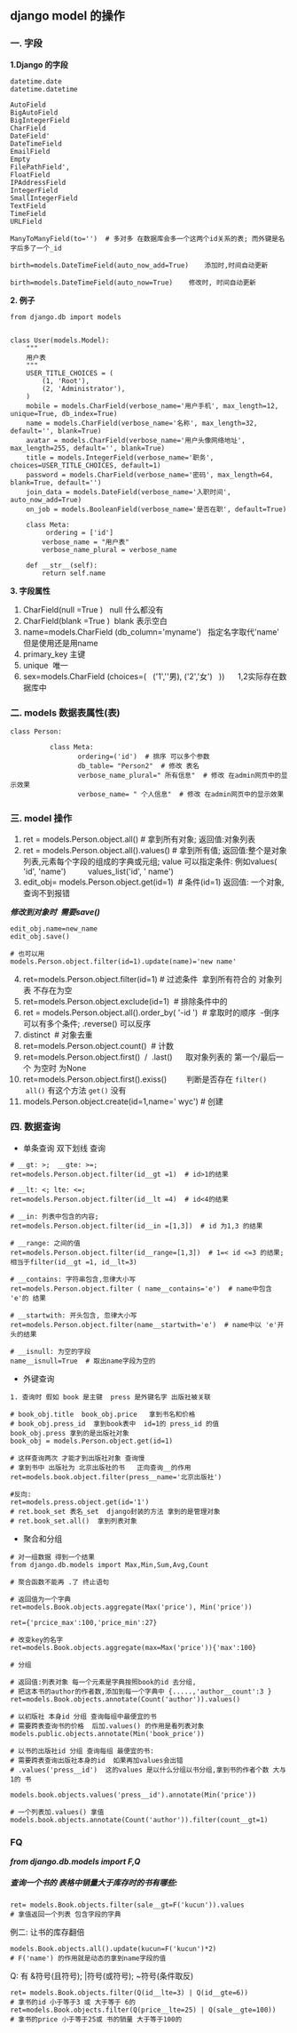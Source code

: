 ## django model 的操作

### 一. 字段
**1.Django 的字段**

```
datetime.date
datetime.datetime

AutoField
BigAutoField
BigIntegerField
CharField
DateField'     
DateTimeField
EmailField
Empty
FilePathField',
FloatField
IPAddressField
IntegerField
SmallIntegerField
TextField
TimeField
URLField

ManyToManyField(to='')  # 多对多 在数据库会多一个这两个id关系的表; 而外键是名字后多了一个_id

birth=models.DateTimeField(auto_now_add=True)    添加时,时间自动更新

birth=models.DateTimeField(auto_now=True)    修改时, 时间自动更新
```

**2. 例子**

```
from django.db import models


class User(models.Model):
    """
    用户表
    """
    USER_TITLE_CHOICES = (
        (1, 'Root'),
        (2, 'Administrator'),
    )
    mobile = models.CharField(verbose_name='用户手机', max_length=12, unique=True, db_index=True)
    name = models.CharField(verbose_name='名称', max_length=32, default='', blank=True)
    avatar = models.CharField(verbose_name='用户头像网络地址', max_length=255, default='', blank=True)
    title = models.IntegerField(verbose_name='职务', choices=USER_TITLE_CHOICES, default=1)
    password = models.CharField(verbose_name='密码', max_length=64, blank=True, default='')
    join_data = models.DateField(verbose_name='入职时间', auto_now_add=True)
    on_job = models.BooleanField(verbose_name='是否在职', default=True)

    class Meta:
    	 ordering = ['id']
        verbose_name = "用户表"
        verbose_name_plural = verbose_name

    def __str__(self):
        return self.name
```

**3. 字段属性**

1. CharField(null =True )   null 什么都没有
2. CharField(blank =True )  blank 表示空白
3. name=models.CharField (db_column='myname')   指定名字取代'name'  但是使用还是用name
4. primary_key 主键
5. unique  唯一
6. sex=models.CharField (choices=(   ('1',''男), ('2','女')   ))      1,2实际存在数据库中


### 二. models 数据表属性(表)

```
class Person:

          class Meta:
                 ordering=('id')  # 排序 可以多个参数  
                 db_table= "Person2"  # 修改 表名     
                 verbose_name_plural=" 所有信息"  # 修改 在admin网页中的显示效果
                 verbose_name= " 个人信息"  # 修改 在admin网页中的显示效果
```

### 三. model 操作

1. ret = models.Person.object.all()  # 拿到所有对象; 返回值:对象列表 
2. ret = models.Person.object.all().values() # 拿到所有值; 返回值:整个是对象列表,元素每个字段的组成的字典或元组; value 可以指定条件: 例如values( 'id', 'name')          values_list('id', ' name')  
3. edit_obj= models.Person.object.get(id=1)  # 条件(id=1) 返回值: 一个对象,查询不到报错 


***修改到对象时  需要save()***

```
edit_obj.name=new_name
edit_obj.save()

# 也可以用
models.Person.object.filter(id=1).update(name)='new name'
```

4. ret=models.Person.object.filter(id=1)  # 过滤条件  拿到所有符合的 对象列表 不存在为空
5. ret=models.Person.object.exclude(id=1)  # 排除条件中的 
6. ret = models.Person.object.all().order_by( '-id ')  # 拿取时的顺序  -倒序  可以有多个条件; .reverse() 可以反序
7. distinct  # 对象去重
8. ret=models.Person.object.count()  # 计数     
9. ret=models.Person.object.first()  /  .last()      取对象列表的 第一个/最后一个 为空时 为None
10. ret=models.Person.object.first().exiss()         判断是否存在 `filter()`   `all()` 有这个方法 `get()` 没有 
11. models.Person.object.create(id=1,name=' wyc')  # 创建

### 四. 数据查询

- 单条查询 双下划线 查询

```
# __gt: >;  __gte: >=;
ret=models.Person.object.filter(id__gt =1)  # id>1的结果

# __lt: <; lte: <=;
ret=models.Person.object.filter(id__lt =4)  # id<4的结果

# __in: 列表中包含的内容;
ret=models.Person.object.filter(id__in =[1,3])  # id 为1,3 的结果

# __range: 之间的值
ret=models.Person.object.filter(id__range=[1,3])  # 1=< id <=3 的结果; 相当于filter(id__gt =1, id__lt=3)

# __contains: 字符串包含,忽律大小写
ret=models.Person.object.filter ( name__contains='e')  # name中包含 'e'的 结果

# __startwith: 开头包含, 忽律大小写
ret=models.Person.object.filter(name__startwith='e')  # name中以 'e'开头的结果

# __isnull: 为空的字段
name__isnull=True  # 取出name字段为空的
```

- 外键查询

```
1. 查询时 假如 book 是主键  press 是外键名字 出版社被关联

# book_obj.title  book_obj.price   拿到书名和价格
# book_obj.press_id  拿到book表中  id=1的 press_id 的值  book_obj.press 拿到的是出版社对象 
book_obj = models.Person.object.get(id=1) 

# 这样查询两次 才能才到出版社对象 查询慢
# 拿到书中 出版社为 北京出版社的书   正向查询__的作用
ret=models.book.object.filter(press__name='北京出版社')

#反向:
ret=models.press.object.get(id='1')
# ret.book_set 表名_set  django封装的方法 拿到的是管理对象
# ret.book_set.all()  拿到列表对象
```

- 聚合和分组

```
# 对一组数据 得到一个结果
from django.db.models import Max,Min,Sum,Avg,Count

# 聚合函数不能再 .了 终止语句

# 返回值为一个字典
ret=models.Book.objects.aggregate(Max('price'), Min('price'))

ret={'prcice_max':100,'price_min':27}              

# 改变key的名字
ret=models.Book.objects.aggregate(max=Max('price')){'max':100}     

# 分组

# 返回值:列表对象 每一个元素是字典按照book的id 去分组,
# 把这本书的author的作者数,添加到每一个字典中 {.....,'author__count':3 }
ret=models.Book.objects.annotate(Count('author')).values()

# 以初版社 本身id 分组 查询每组中最便宜的书
# 需要跨表查询书的价格  后加.values() 的作用是看列表对象
models.public.objects.annotate(Min('book_price'))

# 以书的出版社id 分组 查询每组 最便宜的书:
# 需要跨表查询出版社本身的id  如果再加values会出错
# .values('press__id')  这的values 是以什么分组以书分组,拿到书的作者个数 大与1的 书

models.book.objects.values('press__id').annotate(Min('price'))

# 一个列表加.values() 拿值
models.book.objects.annotate(Count('author')).filter(count__gt=1)
```

### FQ

***from django.db.models import F,Q***

##### 查询一个书的 表格中销量大于库存时的书有哪些:

```
ret= models.Book.objects.filter(sale__gt=F('kucun')).values
# 拿值返回一个列表 包含字段的字典 
```

例二: 让书的库存翻倍

```
models.Book.objects.all().update(kucun=F('kucun')*2)   
# F('name') 的作用就是动态的拿到name字段的值
```

Q: 有 &符号(且符号); |符号(或符号); ~符号(条件取反)

```
ret= models.Book.objects.filter(Q(id__lte=3) | Q(id__gte=6))
# 拿书的id 小于等于3 或 大于等于 6的
ret=models.Book.objects.filter(Q(price__lte=25) | Q(sale__gte=100))
# 拿书的price 小于等于25或 书的销量 大于等于100的
```


